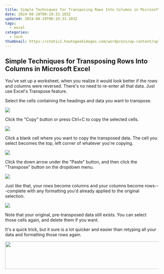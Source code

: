 ```yaml
---
title: Simple Techniques for Transposing Rows Into Columns in Microsoft Excel
date: 2024-08-28T00:19:33.103Z
updated: 2024-08-29T00:19:33.103Z
tags:
  - excel
categories:
  - tech
thumbnail: https://static1.howtogeekimages.com/wordpress/wp-content/uploads/2017/09/et_top.png
---
```


## Simple Techniques for Transposing Rows Into Columns in Microsoft Excel

You've set up a worksheet, when you realize it would look better if the rows and columns were reversed. There's no need to re-enter all that data. Just use Excel's Transpose feature.

 Select the cells containing the headings and data you want to transpose.

![](https://static1.howtogeekimages.com/wordpress/wp-content/uploads/2017/09/et_1.png) 

 Click the "Copy" button or press Ctrl+C to copy the selected cells.

![](https://static1.howtogeekimages.com/wordpress/wp-content/uploads/2017/09/et_2.png) 

 Click a blank cell where you want to copy the transposed data. The cell you select becomes the top, left corner of whatever you're copying.

![](https://static1.howtogeekimages.com/wordpress/wp-content/uploads/2017/09/et_3.png) 

 Click the down arrow under the "Paste" button, and then click the "Transpose" button on the dropdown menu.

![](https://static1.howtogeekimages.com/wordpress/wp-content/uploads/2017/09/et_4.png) 

 Just like that, your rows become columns and your columns become rows---complete with any formatting you'd already applied to the original selection.

![](https://static1.howtogeekimages.com/wordpress/wp-content/uploads/2017/09/et_5.png) 

 Note that your original, pre-transposed data still exists. You can select those cells again, and delete them if you want.

 It's a quick trick, but it sure is a lot quicker and easier than retyping all your data and formatting those rows again.

<ins class="adsbygoogle"
     style="display:block"
     data-ad-format="autorelaxed"
     data-ad-client="ca-pub-7571918770474297"
     data-ad-slot="1223367746"></ins>



<ins class="adsbygoogle"
     style="display:block"
     data-ad-client="ca-pub-7571918770474297"
     data-ad-slot="8358498916"
     data-ad-format="auto"
     data-full-width-responsive="true"></ins>



<!-- affiliate ads begin -->
<a href="https://zonlipartnershipprogram.pxf.io/c/5597632/1596691/17882" target="_top" id="1596691"><img src="//a.impactradius-go.com/display-ad/17882-1596691" border="0" alt="" width="728" height="90"/></a><img height="0" width="0" src="https://imp.pxf.io/i/5597632/1596691/17882" style="position:absolute;visibility:hidden;" border="0" />
<!-- affiliate ads end -->